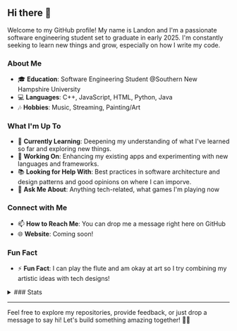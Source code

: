 ## Hi there 👋

Welcome to my GitHub profile! My name is Landon and I'm a passionate software engineering student set to graduate in early 2025.
I'm constantly seeking to learn new things and grow, especially on how I write my code.

### About Me
- 🎓 **Education**: Software Engineering Student @Southern New Hampshire University
- 💻 **Languages**: C++, JavaScript, HTML, Python, Java
- 🎶 **Hobbies**: Music, Streaming, Painting/Art

### What I'm Up To
- 🌱 **Currently Learning**: Deepening my understanding of what I've learned so far and exploring new things.
- 🔧 **Working On**: Enhancing my existing apps and experimenting with new languages and frameworks.
- 📚 **Looking for Help With**: Best practices in software architecture and design patterns and good opinions on where I can imporve.
- 💬 **Ask Me About**: Anything tech-related, what games I'm playing now

### Connect with Me
- 📫 **How to Reach Me**: You can drop me a message right here on GitHub
- 🌐 **Website**: Coming soon!

### Fun Fact
- ⚡ **Fun Fact**: I can play the flute and am okay at art so I try combining my artistic ideas with tech designs!
  
<details>
  <summary>### Stats</summary>
  
  ![GitHub stats](https://github-readme-stats.vercel.app/api?username=LandoHarris&show_icons=true)

  ![Languages](https://github-readme-stats.vercel.app/api/top-langs/?username=LandoHarris&layout=compact)

</details>

---

Feel free to explore my repositories, provide feedback, or just drop a message to say hi! Let's build something amazing together! 🚀✨
